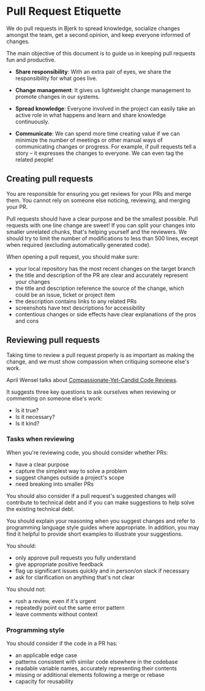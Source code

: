 # Pull Request Etiquette

We do pull requests in Bjerk to spread knowledge, socialize changes amongst the team,
get a second opinion, and keep everyone informed of changes.

The main objective of this document is to guide us in keeping pull requests fun and productive.

* **Share responsibility**: With an extra pair of eyes, we share the responsibility for what goes live.

* **Change management**: It gives us lightweight change management to promote changes in our systems.

* **Spread knowledge**: Everyone involved in the project can easily take an active role in what happens
  and learn and share knowledge continuously.

* **Communicate**: We can spend more time creating value if we can minimize the number of meetings or
  other manual ways of communicating changes or progress. For example, if pull requests tell a story
  – it expresses the changes to everyone. We can even tag the related people!

## Creating pull requests

You are responsible for ensuring you get reviews for your PRs and merge them. You cannot rely on someone else noticing, reviewing, and merging your PR.


Pull requests should have a clear purpose and be the smallest possible. Pull requests with one
line change are sweet! If you can split your changes into smaller unrelated chunks, that's helping
yourself and the reviewers. We should try to limit the number of modifications to less than 500
lines, except when required (excluding automatically generated code).

When opening a pull request, you should make sure:

* your local repository has the most recent changes on the target branch
* the title and description of the PR are clear and accurately represent your changes
* the title and description reference the source of the change, which could be an issue, ticket or project item
* the description contains links to any related PRs
* screenshots have text descriptions for accessibility
* contentious changes or side effects have clear explanations of the pros and cons

## Reviewing pull requests

Taking time to review a pull request properly is as important as making the change, and we
must show compassion when critiquing someone else's work.

April Wensel talks about [Compassionate-Yet-Candid Code Reviews](https://www.youtube.com/watch?v=Ea8EiIPZvh0).

It suggests three key questions to ask ourselves when reviewing or commenting on someone else's work:

* Is it true?
* Is it necessary?
* Is it kind?

### Tasks when reviewing

When you're reviewing code, you should consider whether PRs:

* have a clear purpose
* capture the simplest way to solve a problem
* suggest changes outside a project's scope
* need breaking into smaller PRs

You should also consider if a pull request's suggested changes will contribute to technical debt and
if you can make suggestions to help solve the existing technical debt.

You should explain your reasoning when you suggest changes and refer to programming language style
guides where appropriate. In addition, you may find it helpful to provide short examples to
illustrate your suggestions.

You should:

* only approve pull requests you fully understand
* give appropriate positive feedback
* flag up significant issues quickly and in person/on slack if necessary
* ask for clarification on anything that's not clear

You should not:

* rush a review, even if it's urgent
* repeatedly point out the same error pattern
* leave comments without context

### Programming style

You should consider if the code in a PR has:

* an applicable edge case
* patterns consistent with similar code elsewhere in the codebase
* readable variable names, accurately representing their contents
* missing or additional elements following a merge or rebase
* capacity for reusability
